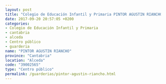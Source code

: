 ```yaml
---
layout: post
title: "Colegio de Educación Infantil y Primaria PINTOR AGUSTIN RIANCHO"
date: 2017-09-20 20:57:05 +0200
categories:
- Colegio de Educación Infantil y Primaria
- cantabria
- alceda
- Centro público
- guarderia
name: "PINTOR AGUSTIN RIANCHO"
province: "Cantabria"
location: "Alceda"
code: "39002565"
type: "Centro público"
permalink: /guarderias/pintor-agustin-riancho.html
---
```

